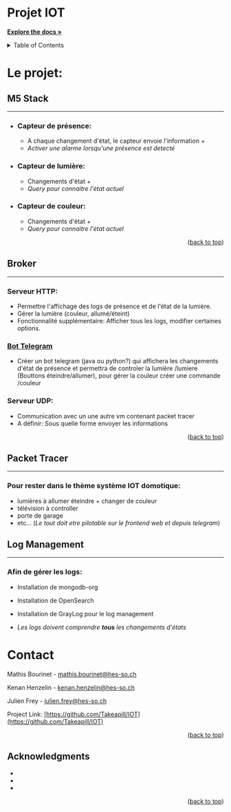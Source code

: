 # **Projet IOT**



<a href="https://github.com/othneildrew/Best-README-Template"><strong>Explore the docs »</strong></a>

<!-- TABLE OF CONTENTS -->
<details>
  <summary>Table of Contents</summary>
  <ol>
    <li>
      <a href="#m5-stack">M5 Stack</a>
      <ul>
        <li><a href="#capteur-de-présence">Capteur de présence</a></li>
		<li><a href="#capteur-de-lumière">Capteur de lumière</a></li>
		<li><a href="#capteur-de-couleur">Capteur de couleur</a></li>
      </ul>
    </li>
    <li>
      <a href="#broker">Broker</a>
      <ul>
        <li><a href="#serveur-http">Serveur HTTP</a></li>
        <li><a href="#bot-telegram">Bot Telegram</a></li>
		<li><a href="#serveur-udp">Serveur UDP</a></li>
      </ul>
    </li>
    <li><a href="#log-management">Log Management</a></li>
    <li><a href="#packet-tracer">Packet Tracer</a></li>
    <li><a href="#contact">Contact</a></li>
    <li><a href="#acknowledgments">Acknowledgments</a></li>
  </ol>
</details>


# **Le projet:**

## M5 Stack
___
- ### Capteur de présence:
	- A chaque changement d'état, le capteur envoie l'information +
	- *Activer une alarme lorsqu'une présence est detecté*
- ### Capteur de lumière: 
	- Changements d'état + 
	- *Query pour connaitre l'état actuel* 
- ### Capteur de couleur: 
	- Changements d'état + 
	- *Query pour connaitre l'état actuel*

<p align="right">(<a href="#readme-top">back to top</a>)</p>

## Broker
___
### Serveur HTTP:
- Permettre l'affichage des logs de présence et de l'état de la lumière. 
- Gérer la lumière (couleur, allumé/éteint)
- Fonctionnalité supplémentaire: Afficher tous les logs, modifier certaines options.


### [Bot Telegram](t.me/HEGProjetCo_bot)
- Créer un bot telegram (java ou python?) qui affichera les changements d'état de présence 
et permettra de controler la lumière /lumiere (Bouttons éteindre/allumer), 
pour gérer la couleur créer une commande /couleur 


### Serveur UDP:
- Communication avec un une autre vm contenant packet tracer
- A définir: Sous quelle forme envoyer les informations


<p align="right">(<a href="#readme-top">back to top</a>)</p>

## Packet Tracer
___
### Pour rester dans le thème système IOT domotique:
- lumières à allumer éteindre + changer de couleur
- télévision à controller
- porte de garage
- etc... (*Le tout doit etre pilotable sur le frontend web et depuis telegram*)


## Log Management
___
### Afin de gérer les logs:
 - Installation de mongodb-org
 - Installation de OpenSearch
 - Installation de GrayLog pour le log management

 - *Les logs doivent comprendre **tous** les changements d'états*


<!-- CONTACT -->
# Contact
Mathis Bourinet - mathis.bourinet@hes-so.ch

Kenan Henzelin - kenan.henzelin@hes-so.ch


Julien Frey - julien.frey@hes-so.ch 

Project Link: [https://github.com/Takeapill/IOT](https://github.com/Takeapill/IOT)

<p align="right">(<a href="#readme-top">back to top</a>)</p>



<!-- ACKNOWLEDGMENTS -->
## Acknowledgments

* []()
* []()
* []()

<p align="right">(<a href="#readme-top">back to top</a>)</p>